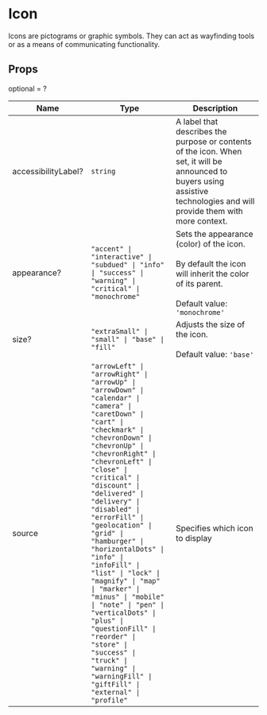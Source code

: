 # Icon

Icons are pictograms or graphic symbols.
They can act as wayfinding tools or as a means of communicating functionality.

## Props
optional = ?

| Name | Type | Description |
| --- | --- | --- |
| accessibilityLabel? | <code>string</code> | A label that describes the purpose or contents of the icon. When set, it will be announced to buyers using assistive technologies and will provide them with more context.  |
| appearance? | <code>"accent" &#124; "interactive" &#124; "subdued" &#124; "info" &#124; "success" &#124; "warning" &#124; "critical" &#124; "monochrome"</code> | Sets the appearance (color) of the icon.<br /><br />By default the icon will inherit the color of its parent.<br /><br />Default value: <code>'monochrome'</code> |
| size? | <code>"extraSmall" &#124; "small" &#124; "base" &#124; "fill"</code> | Adjusts the size of the icon.<br /><br />Default value: <code>'base'</code> |
| source | <code>"arrowLeft" &#124; "arrowRight" &#124; "arrowUp" &#124; "arrowDown" &#124; "calendar" &#124; "camera" &#124; "caretDown" &#124; "cart" &#124; "checkmark" &#124; "chevronDown" &#124; "chevronUp" &#124; "chevronRight" &#124; "chevronLeft" &#124; "close" &#124; "critical" &#124; "discount" &#124; "delivered" &#124; "delivery" &#124; "disabled" &#124; "errorFill" &#124; "geolocation" &#124; "grid" &#124; "hamburger" &#124; "horizontalDots" &#124; "info" &#124; "infoFill" &#124; "list" &#124; "lock" &#124; "magnify" &#124; "map" &#124; "marker" &#124; "minus" &#124; "mobile" &#124; "note" &#124; "pen" &#124; "verticalDots" &#124; "plus" &#124; "questionFill" &#124; "reorder" &#124; "store" &#124; "success" &#124; "truck" &#124; "warning" &#124; "warningFill" &#124; "giftFill" &#124; "external" &#124; "profile"</code> | Specifies which icon to display  |